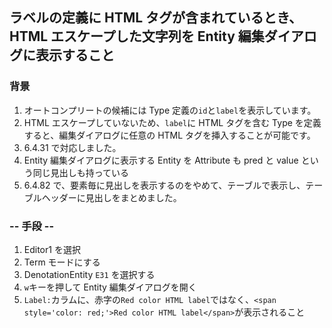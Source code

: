 ## ラベルの定義に HTML タグが含まれているとき、HTML エスケープした文字列を Entity 編集ダイアログに表示すること

### 背景

1. オートコンプリートの候補には Type 定義の`id`と`label`を表示しています。
2. HTML エスケープしていないため、`label`に HTML タグを含む Type を定義すると、編集ダイアログに任意の HTML タグを挿入することが可能です。
3. 6.4.31 で対応しました。
4. Entity 編集ダイアログに表示する Entity を Attribute も pred と value という同じ見出しも持っている
5. 6.4.82 で、要素毎に見出しを表示するのをやめて、テーブルで表示し、テーブルヘッダーに見出しをまとめました。

### -- 手段 --

1. Editor1 を選択
2. Term モードにする
3. DenotationEntity `E31` を選択する
4. `w`キーを押して Entity 編集ダイアログを開く
5. `Label:`カラムに、赤字の`Red color HTML label`ではなく、`<span style='color: red;'>Red color HTML label</span>`が表示されること
